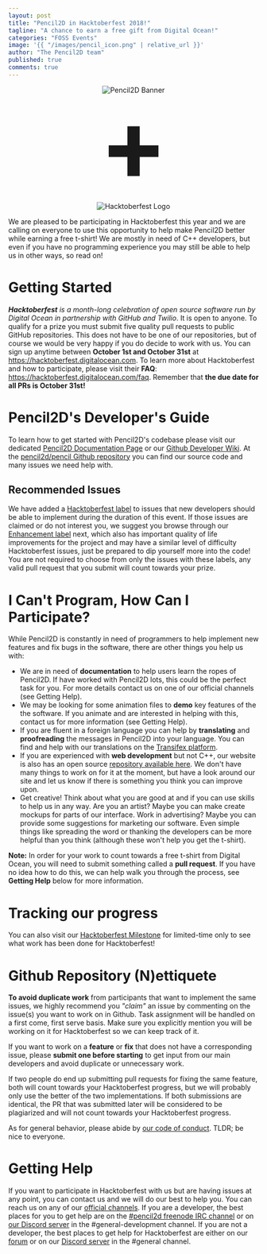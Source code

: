 ```yaml
---
layout: post
title: "Pencil2D in Hacktoberfest 2018!"
tagline: "A chance to earn a free gift from Digital Ocean!"
categories: "FOSS Events"
image: '{{ "/images/pencil_icon.png" | relative_url }}'
author: "The Pencil2D team"
published: true
comments: true
---
```


<div style="text-align: center;">
  <img style="display:inline-block;" src="{{ "/images/pencil2d_horizontal_banner_1024x256_trans.png" | relative_url }}" alt="Pencil2D Banner"><br>
  <strong style="text-align:center;line-height:1;font-size:200px;display:block">+</strong><br>
  <img style="display:inline-block;" src="https://hacktoberfest.digitalocean.com/assets/logo-hacktoberfest-658b5aa2bd34e782d29c40bf6afbdff00f20fe1328efa6da17743878ba8db66f.png" alt="Hacktoberfest Logo">
</div>

We are pleased to be participating in Hacktoberfest this year and we are calling on everyone to use this opportunity to help make Pencil2D better while earning a free t-shirt! We are mostly in need of C++ developers, but even if you have no programming experience you may still be able to help us in other ways, so read on!

# Getting Started

_**Hacktoberfest** is a month-long celebration of open source software run by Digital Ocean in partnership with GitHub and Twilio_. It is open to anyone. To qualify for a prize you must submit five quality pull requests to public GitHub repositories. This does not have to be one of our repositories, but of course we would be very happy if you do decide to work with us. 
You can sign up anytime between **October 1st and October 31st** at https://hacktoberfest.digitalocean.com. To learn more about Hacktoberfest and how to participate, please visit their **FAQ**: https://hacktoberfest.digitalocean.com/faq. Remember that **the due date for all PRs is October 31st!**

# Pencil2D's Developer's Guide

To learn how to get started with Pencil2D's codebase please visit our dedicated [Pencil2D Documentation Page](https://www.pencil2d.org/pencil-docs/docs/) or our [Github Developer Wiki](https://github.com/pencil2d/pencil/wiki).
At the [pencil2d/pencil Github repository](https://github.com/pencil2d/pencil/) you can find our source code and many issues we need help with.

## Recommended Issues

We have added a [Hacktoberfest label](https://github.com/pencil2d/pencil/issues?q=is%3Aissue+is%3Aopen+label%3Ahacktoberfest) to issues that new developers should be able to implement during the duration of this event. If those issues are claimed or do not interest you, we suggest you browse through our [Enhancement label](https://github.com/pencil2d/pencil/labels/enhancement) next, which also has important quality of life improvements for the project and may have a similar level of difficulty Hacktoberfest issues, just be prepared to dip yourself more into the code! You are not required to choose from only the issues with these labels, any valid pull request that you submit will count towards your prize.

# I Can't Program, How Can I Participate?

While Pencil2D is constantly in need of programmers to help implement new features and fix bugs in the software, there are other things you help us with:
- We are in need of **documentation** to help users learn the ropes of Pencil2D. If have worked with Pencil2D lots, this could be the perfect task for you. For more details contact us on one of our official channels (see Getting Help).
- We may be looking for some animation files to **demo** key features of the the software. If you animate and are interested in helping with this, contact us for more information (see Getting Help).
- If you are fluent in a foreign language you can help by **translating** and **proofreading** the messages in Pencil2D into your language. You can find and help with our translations on the [Transifex platform](https://www.transifex.com/pencil2d/pencil2d/).
- If you are experienced with **web development** but not C++, our website is also has an open source [repository available here](https://github.com/pencil2d/pencil2d.github.io). We don't have many things to work on for it at the moment, but have a look around our site and let us know if there is something you think you can improve upon.
- Get creative! Think about what you are good at and if you can use skills to help us in any way. Are you an artist? Maybe you can make create mockups for parts of our interface. Work in advertising? Maybe you can provide some suggestions for marketing our software. Even simple things like spreading the word or thanking the developers can be more helpful than you think (although these won't help you get the t-shirt).

**Note:** In order for your work to count towards a free t-shirt from Digital Ocean, you will need to submit something called a **pull request**. If you have no idea how to do this, we can help walk you through the process, see **Getting Help** below for more information.

# Tracking our progress

You can also visit our [Hacktoberfest Milestone](https://github.com/pencil2d/pencil/milestone/7) for limited-time only to see what work has been done for Hacktoberfest!

# Github Repository (N)ettiquete

**To avoid duplicate work** from participants that want to implement the same issues, we highly recommend you _"claim"_ an issue by commenting on the issue(s) you want to work on in Github. Task assignment will be handled on a first come, first serve basis. Make sure you explicitly mention you will be working on it for Hacktoberfest so we can keep track of it.

If you want to work on a **feature** or **fix** that does not have a corresponding issue, please **submit one before starting** to get input from our main developers and avoid duplicate or unnecessary work.

If two people do end up submitting pull requests for fixing the same feature, both will count towards your Hacktoberfest progress, but we will probably only use the better of the two implementations. If both submissions are identical, the PR that was submitted later will be considered to be plagiarized and will not count towards your Hacktoberfest progress.

As for general behavior, please abide by [our code of conduct](https://github.com/pencil2d/pencil/blob/master/CODE_OF_CONDUCT.md). TLDR; be nice to everyone.

# Getting Help

If you want to participate in Hacktoberfest with us but are having issues at any point, you can contact us and we will do our best to help you. You can reach us on any of our [official channels](https://www.pencil2d.org/community/). If you are a developer, the best places for you to get help are on the [#pencil2d freenode IRC channel](https://webchat.freenode.net/?channels=#pencil2d) or on [our Discord server](https://discord.gg/8FxdV2g) in the #general-development channel. If you are not a developer, the best places to get help for Hacktoberfest are either on our [forum](https://discuss.pencil2d.org) or on our [Discord server](https://discord.gg/8FxdV2g) in the #general channel.

